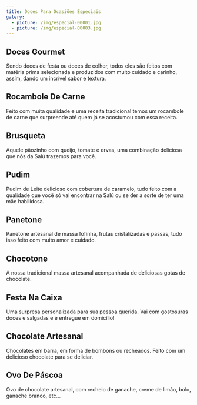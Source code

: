 ```yaml
---
title: Doces Para Ocasiões Especiais
galery:
  - picture: /img/especial-00001.jpg
  - picture: /img/especial-00003.jpg
---
```

## Doces Gourmet

Sendo doces de festa ou doces de colher, todos eles são feitos com matéria prima selecionada e produzidos com muito cuidado e carinho, assim, dando um incrível sabor e textura.

## Rocambole De Carne

Feito com muita qualidade e uma receita tradicional temos um rocambole de carne que surpreende até quem já se acostumou com essa receita.

## Brusqueta

Aquele pãozinho com queijo, tomate e ervas, uma combinação deliciosa que nós da Salú trazemos para você.

## Pudim

Pudim de Leite delicioso com cobertura de caramelo, tudo feito com a qualidade que você só vai encontrar na Salú ou se der a sorte de ter uma mãe habilidosa.

## Panetone

Panetone artesanal de massa fofinha, frutas cristalizadas e passas, tudo isso feito com muito amor e cuidado.

## Chocotone

A nossa tradicional massa artesanal acompanhada de deliciosas gotas de chocolate.

## Festa Na Caixa

Uma surpresa personalizada para sua pessoa querida. Vai com gostosuras doces e salgadas e é entregue em domicílio!

## Chocolate Artesanal

Chocolates em barra, em forma de bombons ou recheados. Feito com um delicioso chocolate para se deliciar.

## Ovo De Páscoa

Ovo de chocolate artesanal, com recheio de ganache, creme de limão, bolo, ganache branco, etc…
